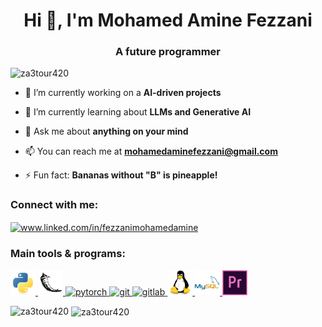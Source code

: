 <h1 align="center">Hi 👋, I'm Mohamed Amine Fezzani</h1>
<h3 align="center">A future programmer</h3>

<p align="left"> <img src="https://komarev.com/ghpvc/?username=za3tour420&label=Profile%20views&color=0e75b6&style=flat" alt="za3tour420" /> </p>

- 🔭 I’m currently working on a **AI-driven projects**

- 🌱 I’m currently learning about **LLMs and Generative AI**

- 💬 Ask me about **anything on your mind**

- 📫 You can reach me at **mohamedaminefezzani@gmail.com**

- ⚡ Fun fact: **Bananas without "B" is pineapple!**

<h3 align="left">Connect with me:</h3>
<p align="left">
<a href="https://linkedin.com/in/www.linked.com/in/fezzanimohamedamine" target="blank"><img align="center" src="https://raw.githubusercontent.com/rahuldkjain/github-profile-readme-generator/master/src/images/icons/Social/linked-in-alt.svg" alt="www.linked.com/in/fezzanimohamedamine" height="30" width="40" /></a>
</p>

<h3 align="left">Main tools & programs:</h3>
<p align="left">
  <!-- Existing logos -->
  <!-- New logos -->
  <a href="https://www.python.org/" target="_blank" rel="noreferrer">
    <img src="https://raw.githubusercontent.com/devicons/devicon/master/icons/python/python-original.svg" alt="python" width="40" height="40"/>
  </a>
  <a href="https://flask.palletsprojects.com/" target="_blank" rel="noreferrer">
    <img src="https://raw.githubusercontent.com/devicons/devicon/master/icons/flask/flask-original.svg" alt="flask" width="40" height="40"/>
  </a>
  <a href="https://pytorch.org/" target="_blank" rel="noreferrer">
    <img src="https://raw.githubusercontent.com/pytorch/pytorch/main/docs/source/_static/img/pytorch-logo-dark.svg" alt="pytorch" width="40" height="40"/>
  </a>
    <a href="https://git-scm.com/" target="_blank" rel="noreferrer">
    <img src="https://www.vectorlogo.zone/logos/git-scm/git-scm-icon.svg" alt="git" width="40" height="40"/>
  </a>
  <a href="https://about.gitlab.com/" target="_blank" rel="noreferrer">
    <img src="https://www.vectorlogo.zone/logos/gitlab/gitlab-icon.svg" alt="gitlab" width="40" height="40"/>
  </a>
  <a href="https://www.linux.org/" target="_blank" rel="noreferrer">
    <img src="https://raw.githubusercontent.com/devicons/devicon/master/icons/linux/linux-original.svg" alt="linux" width="40" height="40"/>
  </a>
  <a href="https://www.mysql.com/" target="_blank" rel="noreferrer">
    <img src="https://raw.githubusercontent.com/devicons/devicon/master/icons/mysql/mysql-original-wordmark.svg" alt="mysql" width="40" height="40"/>
  </a>
  <a href="https://www.adobe.com/products/premiere.html" target="_blank" rel="noreferrer">
    <img src="https://raw.githubusercontent.com/devicons/devicon/master/icons/premierepro/premierepro-original.svg" alt="premierepro" width="40" height="40"/>
  </a>
</p>



<p><img align="left" src="https://github-readme-stats.vercel.app/api/top-langs?username=za3tour420&show_icons=true&locale=en&layout=compact" alt="za3tour420" /></p>

<p>&nbsp;<img align="center" src="https://github-readme-stats.vercel.app/api?username=za3tour420&show_icons=true&locale=en" alt="za3tour420" /></p>
